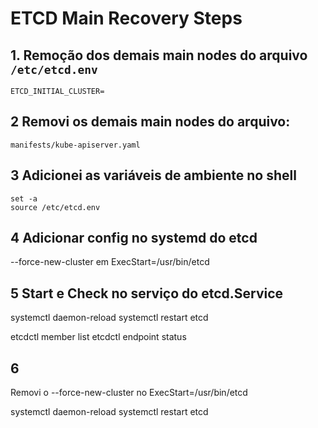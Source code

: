 # ETCD Main Recovery Steps

## 1. Remoção dos demais main nodes do arquivo `/etc/etcd.env`
    ETCD_INITIAL_CLUSTER=

## 2 Removi os demais main nodes do arquivo: 
    manifests/kube-apiserver.yaml

## 3 Adicionei as variáveis de ambiente no shell 
    set -a
    source /etc/etcd.env

## 4 Adicionar config no systemd do etcd
  --force-new-cluster em ExecStart=/usr/bin/etcd

## 5 Start e  Check no serviço do etcd.Service
  systemctl daemon-reload
  systemctl restart etcd  
  
  etcdctl member list 
  etcdctl endpoint status

## 6
  Removi o --force-new-cluster no ExecStart=/usr/bin/etcd

  systemctl daemon-reload
  systemctl restart etcd
